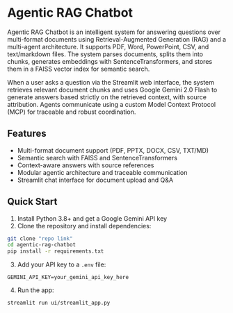 # Agentic RAG Chatbot

Agentic RAG Chatbot is an intelligent system for answering questions over multi-format documents using Retrieval-Augmented Generation (RAG) and a multi-agent architecture. It supports PDF, Word, PowerPoint, CSV, and text/markdown files. The system parses documents, splits them into chunks, generates embeddings with SentenceTransformers, and stores them in a FAISS vector index for semantic search.

When a user asks a question via the Streamlit web interface, the system retrieves relevant document chunks and uses Google Gemini 2.0 Flash to generate answers based strictly on the retrieved context, with source attribution. Agents communicate using a custom Model Context Protocol (MCP) for traceable and robust coordination.

## Features
- Multi-format document support (PDF, PPTX, DOCX, CSV, TXT/MD)
- Semantic search with FAISS and SentenceTransformers
- Context-aware answers with source references
- Modular agentic architecture and traceable communication
- Streamlit chat interface for document upload and Q&A

## Quick Start
1. Install Python 3.8+ and get a Google Gemini API key
2. Clone the repository and install dependencies:
  ```bash
  git clone "repo link"
  cd agentic-rag-chatbot
  pip install -r requirements.txt
  ```
3. Add your API key to a `.env` file:
  ```env
  GEMINI_API_KEY=your_gemini_api_key_here
  ```
4. Run the app:
  ```bash
  streamlit run ui/streamlit_app.py
  ```
